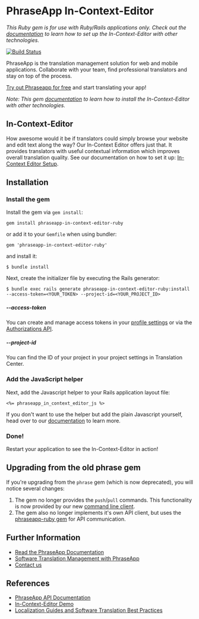 # PhraseApp In-Context-Editor #

*This Ruby gem is for use with Ruby/Rails applications only. Check out the [documentation](http://docs.phraseapp.com/guides/in-context-editor/) to learn how to set up the In-Context-Editor with other technologies.*

[![Build Status](https://travis-ci.org/phrase/phraseapp-in-context-editor-ruby.svg)](https://travis-ci.org/phrase/phraseapp-in-context-editor-ruby)

PhraseApp is the translation management solution for web and mobile applications. Collaborate with your team, find professional translators and stay on top of the process.

[Try out Phraseapp for free](https://phraseapp.com/signup) and start translating your app!

*Note: This gem  [documentation](http://docs.phraseapp.com/guides/in-context-editor/) to learn how to install the In-Context-Editor with other technologies.*

## In-Context-Editor ###

How awesome would it be if translators could simply browse your website and edit text along the way? Our In-Context Editor offers just that. It provides translators with useful contextual information which improves overall translation quality. See our documentation on how to set it up: [In-Context Editor Setup](http://docs.phraseapp.com/guides/in-context-editor/).

## Installation

### Install the gem

Install the gem via `gem install`:

    gem install phraseapp-in-context-editor-ruby

or add it to your `Gemfile` when using bundler:

    gem 'phraseapp-in-context-editor-ruby'

and install it:

    $ bundle install

Next, create the initializer file by executing the Rails generator:

    $ bundle exec rails generate phraseapp-in-context-editor-ruby:install --access-token=<YOUR_TOKEN> --project-id=<YOUR_PROJECT_ID>

##### --access-token

You can create and manage access tokens in your [profile settings](https://phraseapp.com/settings/oauth_access_tokens) or via the [Authorizations API](http://docs.phraseapp.com/api/v2/authorizations).

##### --project-id

You can find the ID of your project in your project settings in Translation Center.

### Add the JavaScript helper

Next, add the Javascript helper to your Rails application layout file:

    <%= phraseapp_in_context_editor_js %>

If you don't want to use the helper but add the plain Javascript yourself, head over to our [documentation](http://docs.phraseapp.com/guides/in-context-editor/) to learn more.

### Done!

Restart your application to see the In-Context-Editor in action!

## Upgrading from the old phrase gem

If you're upgrading from the `phrase` gem (which is now deprecated), you will notice several changes:

1. The gem no longer provides the `push`/`pull` commands. This functionality is now provided by our new [command line client](https://github.com/phrase/phraseapp-client).
2. The gem also no longer implements it's own API client, but uses the [phraseapp-ruby gem](https://github.com/phrase/phraseapp-ruby) for API communication.

## Further Information
* [Read the PhraseApp Documentation](http://docs.phraseapp.com/)
* [Software Translation Management with PhraseApp](https://phraseapp.com/features)
* [Contact us](https://phraseapp.com/contact)

## References
* [PhraseApp API Documentation](http://docs.phraseapp.com/api/v2/)
* [In-Context-Editor Demo](http://demo.phraseapp.com)
* [Localization Guides and Software Translation Best Practices](http://localize-software.phraseapp.com/)

